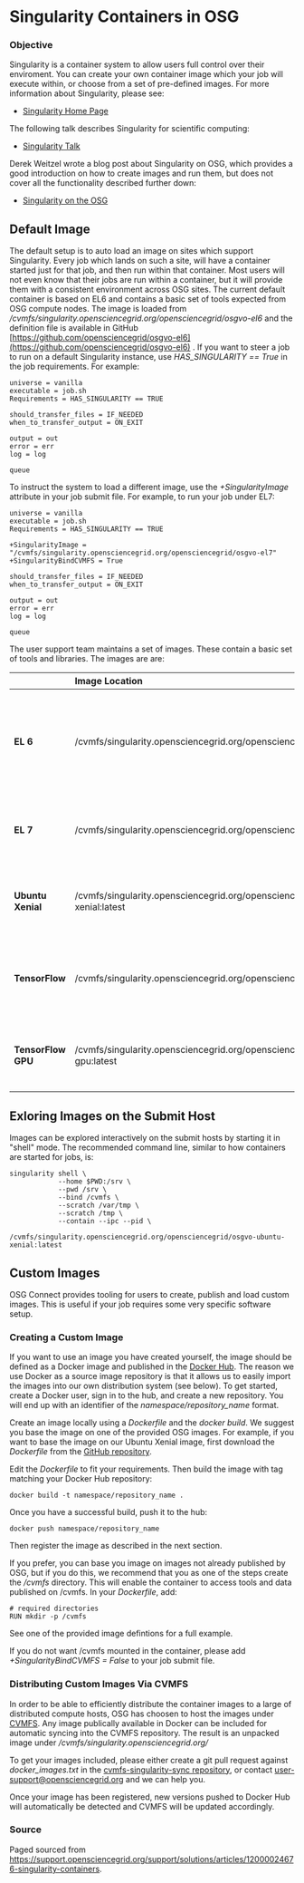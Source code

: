 # Singularity Containers in OSG

### Objective

Singularity is a container system to allow users full control over their enviroment. You
can create your own container image which your job will execute within, or choose from
a set of pre-defined images. For more information about Singularity, please see:

 * [Singularity Home Page](http://singularity.lbl.gov/)

The following talk describes Singularity for scientific computing:

 * [Singularity Talk](http://www.youtube.com/DA87Ba2dpNM)

Derek Weitzel wrote a blog post about Singularity on OSG, which provides a good
introduction on how to create images and run them, but does not cover all the
functionality described further down:

  * [Singularity on the OSG](https://djw8605.github.io/2017/01/12/singularity-on-the-osg/)

## Default Image

The default setup is to auto load an image on sites which support Singularity. Every
job which lands on such a site, will have a container started just for that job, and
then run within that container. Most users will not even know that their jobs are run
within a container, but it will provide them with a consistent environment across
OSG sites. The current default container is based on EL6 and contains a basic
set of tools expected from OSG compute nodes. The image is loaded from
*/cvmfs/singularity.opensciencegrid.org/opensciencegrid/osgvo-el6* and the definition file
is available in GitHub
[https://github.com/opensciencegrid/osgvo-el6](https://github.com/opensciencegrid/osgvo-el6) .
If you want to steer a job to run on a default Singularity instance,
use *HAS_SINGULARITY == True* in the job requirements. For example:

    universe = vanilla
    executable = job.sh
    Requirements = HAS_SINGULARITY == TRUE

    should_transfer_files = IF_NEEDED
    when_to_transfer_output = ON_EXIT

    output = out
    error = err
    log = log

    queue

To instruct the system to load a different image, use the *+SingularityImage* attribute in 
your job submit file. For example, to run your job under EL7:

    universe = vanilla
    executable = job.sh
    Requirements = HAS_SINGULARITY == TRUE

    +SingularityImage = "/cvmfs/singularity.opensciencegrid.org/opensciencegrid/osgvo-el7"
    +SingularityBindCVMFS = True

    should_transfer_files = IF_NEEDED
    when_to_transfer_output = ON_EXIT

    output = out
    error = err
    log = log

    queue

The user support team maintains a set of images. These contain a basic set of
tools and libraries. The images are are:

|                     | **Image Location**                                                                 | **Defintion** | **Description** |
|:--------------------|:-----------------------------------------------------------------------------------|:-------------:|:----------------|
| **EL 6**            | /cvmfs/singularity.opensciencegrid.org/opensciencegrid/osgvo-el6:latest            | [GitHub](https://github.com/opensciencegrid/osgvo-el6)   | A basic Enterprise Linux (CentOS) 6 based image. This is currently our default image |
| **EL 7**            | /cvmfs/singularity.opensciencegrid.org/opensciencegrid/osgvo-el7:latest            | [GitHub](https://github.com/opensciencegrid/osgvo-el7) | A basic Enterprise Linux (CentOS) 7 based image. |
| **Ubuntu Xenial**   | /cvmfs/singularity.opensciencegrid.org/opensciencegrid/osgvo-ubuntu-xenial:latest  | [GitHub](https://github.com/opensciencegrid/osgvo-ubuntu-xenial) | A good image if you prefer Ubuntu over EL flavors |
| **TensorFlow**      | /cvmfs/singularity.opensciencegrid.org/opensciencegrid/tensorflow:latest           | [GitHub](https://github.com/opensciencegrid/osgvo-tensorflow) | Base on the TensorFlow base image, with a few OSG package added |
| **TensorFlow GPU**  | /cvmfs/singularity.opensciencegrid.org/opensciencegrid/tensorflow-gpu:latest       | [GitHub](https://github.com/opensciencegrid/osgvo-tensorflow-gpu) | Used for running TensorFlow jobs on OSG GPU resources |


## Exloring Images on the Submit Host

Images can be explored interactively on the submit hosts by starting it
in "shell" mode. The recommended command line, similar to how containers
are started for jobs, is:

    singularity shell \
                --home $PWD:/srv \
                --pwd /srv \
                --bind /cvmfs \
                --scratch /var/tmp \
                --scratch /tmp \
                --contain --ipc --pid \
                /cvmfs/singularity.opensciencegrid.org/opensciencegrid/osgvo-ubuntu-xenial:latest


## Custom Images

OSG Connect provides tooling for users to create, publish and load custom images.
This is useful if your job requires some very specific software setup.

### Creating a Custom Image

If you want to use an image you have created yourself, the image
should be defined as a Docker image and published in the [Docker
Hub](https://hub.docker.com/). The reason we use Docker as a source
image repository is that it allows us to easily import the images into
our own distribution system (see below). To get started, create a Docker
user, sign in to the hub, and create a new repository. You will end up
with an identifier of the *namespace/repository_name* format.

Create an image locally using a *Dockerfile* and the *docker
build*. We suggest you base the image on one of the provided OSG
images. For example, if you want to base the image on our Ubuntu
Xenial image, first download the *Dockerfile* from the [GitHub
repository](https://github.com/opensciencegrid/osgvo-ubuntu-xenial).

Edit the *Dockerfile* to fit your requirements. Then build the image with 
tag matching your Docker Hub repository:

    docker build -t namespace/repository_name .

Once you have a successful build, push it to the hub:

    docker push namespace/repository_name

Then register the image as described in the next section.

If you prefer, you can base you image on images not already published by OSG,
but if you do this, we recommend that you as one of the steps create the
*/cvmfs* directory. This will enable the container to access tools and data
published on /cvmfs. In your *Dockerfile*, add:

    # required directories
    RUN mkdir -p /cvmfs

See one of the provided image defintions for a full example.

If you do not want /cvmfs mounted in the container, please add 
*+SingularityBindCVMFS = False* to your job submit file.


### Distributing Custom Images Via CVMFS

In order to be able to efficiently distribute the container images to a large
of distributed compute hosts, OSG has choosen to host the images under
[CVMFS](https://cernvm.cern.ch/portal/filesystem). Any image publically available in
Docker can be included for automatic syncing into the CVMFS repository. The
result is an unpacked image under */cvmfs/singularity.opensciencegrid.org/*

To get your images included, please either create a git pull request against
*docker_images.txt* in the
[cvmfs-singularity-sync repository](https://github.com/opensciencegrid/cvmfs-singularity-sync), 
or contact
[user-support@opensciencegrid.org](mailto:user-support@opensciencegrid.org)
and we can help you.

Once your image has been registered, new versions pushed to Docker Hub will
automatically be detected and CVMFS will be updated accordingly.

### Source
Paged sourced from https://support.opensciencegrid.org/support/solutions/articles/12000024676-singularity-containers. 
